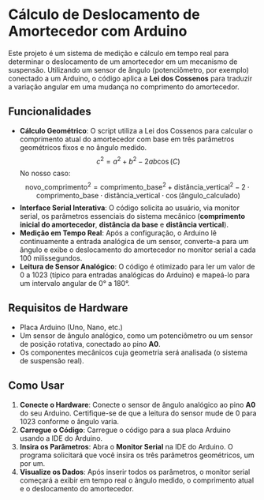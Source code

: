 # Cálculo de Deslocamento de Amortecedor com Arduino

Este projeto é um sistema de medição e cálculo em tempo real para determinar o deslocamento de um amortecedor em um mecanismo de suspensão. Utilizando um sensor de ângulo (potenciômetro, por exemplo) conectado a um Arduino, o código aplica a **Lei dos Cossenos** para traduzir a variação angular em uma mudança no comprimento do amortecedor.

## Funcionalidades

- **Cálculo Geométrico**: O script utiliza a Lei dos Cossenos para calcular o comprimento atual do amortecedor com base em três parâmetros geométricos fixos e no ângulo medido.
  $$c^2 = a^2 + b^2 - 2ab \cos(C)$$
  No nosso caso:
  $$\text{novo\_comprimento}^2 = \text{comprimento\_base}^2 + \text{distância\_vertical}^2 - 2 \cdot \text{comprimento\_base} \cdot \text{distância\_vertical} \cdot \cos(\text{ângulo\_calculado})$$
- **Interface Serial Interativa**: O código solicita ao usuário, via monitor serial, os parâmetros essenciais do sistema mecânico (**comprimento inicial do amortecedor**, **distância da base** e **distância vertical**).
- **Medição em Tempo Real**: Após a configuração, o Arduino lê continuamente a entrada analógica de um sensor, converte-a para um ângulo e exibe o deslocamento do amortecedor no monitor serial a cada 100 milissegundos.
- **Leitura de Sensor Analógico**: O código é otimizado para ler um valor de 0 a 1023 (típico para entradas analógicas do Arduino) e mapeá-lo para um intervalo angular de 0° a 180°.

## Requisitos de Hardware

- Placa Arduino (Uno, Nano, etc.)
- Um sensor de ângulo analógico, como um potenciômetro ou um sensor de posição rotativa, conectado ao pino **A0**.
- Os componentes mecânicos cuja geometria será analisada (o sistema de suspensão real).

## Como Usar

1.  **Conecte o Hardware**: Conecte o sensor de ângulo analógico ao pino **A0** do seu Arduino. Certifique-se de que a leitura do sensor mude de 0 para 1023 conforme o ângulo varia.
2.  **Carregue o Código**: Carregue o código para a sua placa Arduino usando a IDE do Arduino.
3.  **Insira os Parâmetros**: Abra o **Monitor Serial** na IDE do Arduino. O programa solicitará que você insira os três parâmetros geométricos, um por um.
4.  **Visualize os Dados**: Após inserir todos os parâmetros, o monitor serial começará a exibir em tempo real o ângulo medido, o comprimento atual e o deslocamento do amortecedor.

